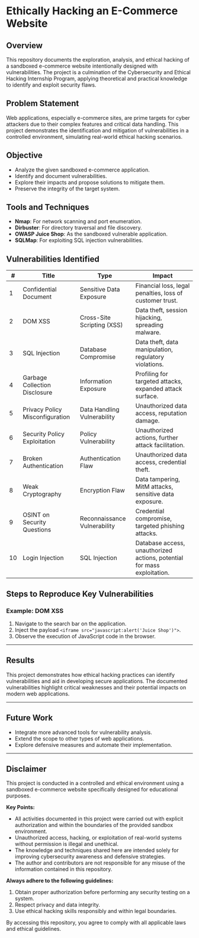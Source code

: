 # Ethically Hacking an E-Commerce Website

## Overview

This repository documents the exploration, analysis, and ethical hacking of a sandboxed e-commerce website intentionally designed with vulnerabilities. The project is a culmination of the Cybersecurity and Ethical Hacking Internship Program, applying theoretical and practical knowledge to identify and exploit security flaws.

## Problem Statement

Web applications, especially e-commerce sites, are prime targets for cyber attackers due to their complex features and critical data handling. This project demonstrates the identification and mitigation of vulnerabilities in a controlled environment, simulating real-world ethical hacking scenarios.

## Objective

- Analyze the given sandboxed e-commerce application.
- Identify and document vulnerabilities.
- Explore their impacts and propose solutions to mitigate them.
- Preserve the integrity of the target system.

## Tools and Techniques

- **Nmap**: For network scanning and port enumeration.
- **Dirbuster**: For directory traversal and file discovery.
- **OWASP Juice Shop**: As the sandboxed vulnerable application.
- **SQLMap**: For exploiting SQL injection vulnerabilities.

## Vulnerabilities Identified

| #   | Title                            | Type                        | Impact                                                                 |
|-----|----------------------------------|-----------------------------|------------------------------------------------------------------------|
| 1   | Confidential Document            | Sensitive Data Exposure     | Financial loss, legal penalties, loss of customer trust.               |
| 2   | DOM XSS                          | Cross-Site Scripting (XSS)  | Data theft, session hijacking, spreading malware.                      |
| 3   | SQL Injection                    | Database Compromise         | Data theft, data manipulation, regulatory violations.                  |
| 4   | Garbage Collection Disclosure    | Information Exposure        | Profiling for targeted attacks, expanded attack surface.               |
| 5   | Privacy Policy Misconfiguration  | Data Handling Vulnerability | Unauthorized data access, reputation damage.                           |
| 6   | Security Policy Exploitation     | Policy Vulnerability        | Unauthorized actions, further attack facilitation.                     |
| 7   | Broken Authentication            | Authentication Flaw         | Unauthorized data access, credential theft.                            |
| 8   | Weak Cryptography                | Encryption Flaw             | Data tampering, MitM attacks, sensitive data exposure.                 |
| 9   | OSINT on Security Questions      | Reconnaissance Vulnerability| Credential compromise, targeted phishing attacks.                      |
| 10  | Login Injection                  | SQL Injection               | Database access, unauthorized actions, potential for mass exploitation.|

## Steps to Reproduce Key Vulnerabilities

### Example: DOM XSS
1. Navigate to the search bar on the application.
2. Inject the payload `<iframe src="javascript:alert('Juice Shop')">`.
3. Observe the execution of JavaScript code in the browser.

---

## Results

This project demonstrates how ethical hacking practices can identify vulnerabilities and aid in developing secure applications. The documented vulnerabilities highlight critical weaknesses and their potential impacts on modern web applications.

---

## Future Work

- Integrate more advanced tools for vulnerability analysis.
- Extend the scope to other types of web applications.
- Explore defensive measures and automate their implementation.

---

## Disclaimer

This project is conducted in a controlled and ethical environment using a sandboxed e-commerce website specifically designed for educational purposes. 

**Key Points:**
- All activities documented in this project were carried out with explicit authorization and within the boundaries of the provided sandbox environment.
- Unauthorized access, hacking, or exploitation of real-world systems without permission is illegal and unethical.
- The knowledge and techniques shared here are intended solely for improving cybersecurity awareness and defensive strategies.
- The author and contributors are not responsible for any misuse of the information contained in this repository.

**Always adhere to the following guidelines:**
1. Obtain proper authorization before performing any security testing on a system.
2. Respect privacy and data integrity.
3. Use ethical hacking skills responsibly and within legal boundaries.

By accessing this repository, you agree to comply with all applicable laws and ethical guidelines.


